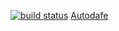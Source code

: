 [![build status](https://secure.travis-ci.org/jifeon/autodafe.png)](http://travis-ci.org/jifeon/autodafe)
[Autodafe](http://autodafe.ws/)